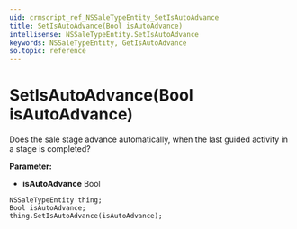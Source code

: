 ```yaml
---
uid: crmscript_ref_NSSaleTypeEntity_SetIsAutoAdvance
title: SetIsAutoAdvance(Bool isAutoAdvance)
intellisense: NSSaleTypeEntity.SetIsAutoAdvance
keywords: NSSaleTypeEntity, GetIsAutoAdvance
so.topic: reference
---
```


# SetIsAutoAdvance(Bool isAutoAdvance)

Does the sale stage advance automatically, when the last guided activity in a stage is completed?

**Parameter:** 
* **isAutoAdvance** Bool

```crmscript
NSSaleTypeEntity thing;
Bool isAutoAdvance;
thing.SetIsAutoAdvance(isAutoAdvance);
```

